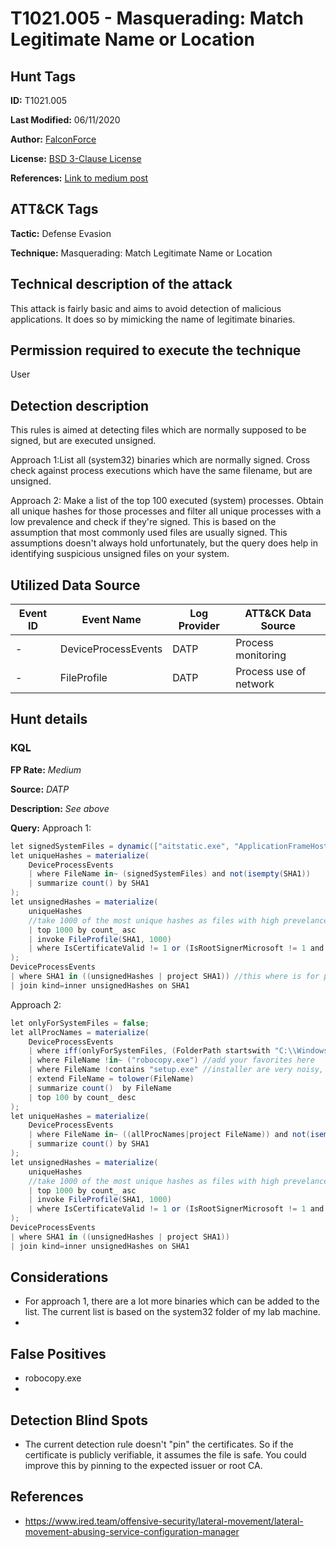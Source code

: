# T1021.005 - Masquerading: Match Legitimate Name or Location
## Hunt Tags
**ID:** T1021.005

**Last Modified:** 06/11/2020

**Author:** [FalconForce](https://falconforce.nl/)

**License:** [BSD 3-Clause License](https://github.com/FalconForceTeam/FalconFriday/blob/master/LICENSE)

**References:** [Link to medium post](TODO)

## ATT&CK Tags
**Tactic:** Defense Evasion

**Technique:** Masquerading: Match Legitimate Name or Location

## Technical description of the attack
This attack is fairly basic and aims to avoid detection of malicious applications. It does so by mimicking the name of legitimate binaries. 

## Permission required to execute the technique
User
## Detection description
This rules is aimed at detecting files which are normally supposed to be signed, but are executed unsigned.

Approach 1:List all (system32) binaries which are normally signed. Cross check against process executions which have the same filename, but are unsigned.

Approach 2: Make a list of the top 100 executed (system) processes. Obtain all unique hashes for those processes and filter all unique processes with a low prevalence and check if they're signed. This is based on the assumption that most commonly used files are usually signed. This assumptions doesn't always hold unfortunately, but the query does help in identifying suspicious unsigned files on your system. 

## Utilized Data Source
| Event ID | Event Name | Log Provider | ATT&CK Data Source |
|---------|---------|----------|---------|
| - | DeviceProcessEvents | DATP | Process monitoring |
| - | FileProfile | DATP | Process use of network |

## Hunt details
### KQL

**FP Rate:** *Medium*

**Source:** *DATP*

**Description:** *See above*

**Query:**
Approach 1:
```C#
let signedSystemFiles = dynamic(["aitstatic.exe", "ApplicationFrameHost.exe", "ApplyTrustOffline.exe", "AppVClient.exe", "AppVDllSurrogate.exe", "AppVNice.exe", "AppVShNotify.exe", "audiodg.exe", "AuthHost.exe", "backgroundTaskHost.exe", "bcdedit.exe", "bdeunlock.exe", "BioIso.exe", "bootsect.exe", "browser_broker.exe", "CameraSettingsUIHost.exe", "CastSrv.exe", "CExecSvc.exe", "changepk.exe", "ClipRenew.exe", "ClipUp.exe", "CloudExperienceHostBroker.exe", "CloudNotifications.exe", "cmdiag.exe", "CompatTelRunner.exe", "consent.exe", "convertvhd.exe", "CredentialEnrollmentManager.exe", "CredentialUIBroker.exe", "csrss.exe", "DataExchangeHost.exe", "DeviceCensus.exe", "Dism.exe", "DisplaySwitch.exe", "dllhost.exe", "DTUHandler.exe", "easinvoker.exe", "ErgonomicKBNotificationService.exe", "fontdrvhost.exe", "FsIso.exe", "fsutil.exe", "GenValObj.exe", "hcsdiag.exe", "hvax64.exe", "hvc.exe", "hvix64.exe", "hvsievaluator.exe", "hvsimgr.exe", "hvsirdpclient.exe", "hvsirpcd.exe", "HvsiSettingsWorker.exe", "iotstartup.exe", "LicensingUI.exe", "LockAppHost.exe", "LockScreenContentServer.exe", "LsaIso.exe", "lsass.exe", "mavinject.exe", "mfpmp.exe", "MRT.exe", "MusNotifyIcon.exe", "NDKPing.exe", "NgcIso.exe", "nmbind.exe", "nmscrub.exe", "ntoskrnl.exe", "nvspinfo.exe", "OpenWith.exe", "PasswordOnWakeSettingFlyout.exe", "phoneactivate.exe", "PickerHost.exe", "PktMon.exe", "ProximityUxHost.exe", "prproc.exe", "ResetEngine.exe", "RuntimeBroker.exe", "ScriptRunner.exe", "securekernel.exe", "SecurityHealthHost.exe", "SecurityHealthService.exe", "services.exe", "sessionmsg.exe", "SettingSyncHost.exe", "SgrmBroker.exe", "SgrmLpac.exe", "SIHClient.exe", "SlideToShutDown.exe", "smss.exe", "SndVol.exe", "spaceman.exe", "sppsvc.exe", "svchost.exe", "SyncAppvPublishingServer.exe", "SysResetErr.exe", "systemreset.exe", "SystemSettingsAdminFlows.exe", "SystemSettingsBroker.exe", "SystemSettingsRemoveDevice.exe", "taskhostw.exe", "Taskmgr.exe", "tcblaunch.exe", "ttdinject.exe", "tttracer.exe", "ucsvc.exe", "upfc.exe", "UserAccountBroker.exe", "verifier.exe", "vmcompute.exe", "VmComputeAgent.exe", "vmms.exe", "vmplatformca.exe", "vmsp.exe", "vmwp.exe", "wcsetupagent.exe", "WerFault.exe", "WerFaultSecure.exe", "wermgr.exe", "wifitask.exe", "wimserv.exe", "wininit.exe", "winload.exe", "winresume.exe", "wkspbroker.exe", "wlrmdr.exe", "WpcMon.exe", "wuauclt.exe", "WUDFCompanionHost.exe", "WWAHost.exe", "AdtAgent.exe", "appverif.exe", "iaStorAfsNative.exe", "iaStorAfsService.exe", "MCU.exe", "microsoft.windows.softwarelogo.showdesktop.exe", "MpSigStub.exe", "RtkAudUService64.exe", "TsWpfWrp.exe"]);
let uniqueHashes = materialize(
    DeviceProcessEvents 
    | where FileName in~ (signedSystemFiles) and not(isempty(SHA1))
    | summarize count() by SHA1
);
let unsignedHashes = materialize(
    uniqueHashes
    //take 1000 of the most unique hashes as files with high prevelance are very likely to be legitly signed
    | top 1000 by count_ asc 
    | invoke FileProfile(SHA1, 1000)
    | where IsCertificateValid != 1 or (IsRootSignerMicrosoft != 1 and GlobalPrevalence < 200)
);
DeviceProcessEvents
| where SHA1 in ((unsignedHashes | project SHA1)) //this where is for performance improvement.
| join kind=inner unsignedHashes on SHA1
```


Approach 2:
```C#
let onlyForSystemFiles = false;
let allProcNames = materialize(
    DeviceProcessEvents
    | where iff(onlyForSystemFiles, (FolderPath startswith "C:\\Windows\\system32\\" or FolderPath startswith "C:\\windows\\syswow64"), true)
    | where FileName !in~ ("robocopy.exe") //add your favorites here
    | where FileName !contains "setup.exe" //installer are very noisy, we're getting rid of them. Tune to your flavor.
    | extend FileName = tolower(FileName)
    | summarize count()  by FileName
    | top 100 by count_ desc
);
let uniqueHashes = materialize(
    DeviceProcessEvents 
    | where FileName in~ ((allProcNames|project FileName)) and not(isempty(SHA1))
    | summarize count() by SHA1
);
let unsignedHashes = materialize(
    uniqueHashes
    //take 1000 of the most unique hashes as files with high prevelance are very likely to be legitly signed
    | top 1000 by count_ asc 
    | invoke FileProfile(SHA1, 1000)
    | where IsCertificateValid != 1 or (IsRootSignerMicrosoft != 1 and GlobalPrevalence < 200)
);
DeviceProcessEvents
| where SHA1 in ((unsignedHashes | project SHA1))
| join kind=inner unsignedHashes on SHA1
```

## Considerations
* For approach 1, there are a lot more binaries which can be added to the list. The current list is based on the system32 folder of my lab machine. 
* 

## False Positives
*  robocopy.exe
*  
  

## Detection Blind Spots
* The current detection rule doesn't "pin" the certificates. So if the certificate is publicly verifiable, it assumes the file is safe. You could improve this by pinning to the expected issuer or root CA. 


## References
*  https://www.ired.team/offensive-security/lateral-movement/lateral-movement-abusing-service-configuration-manager